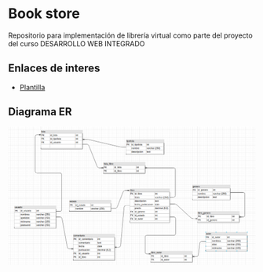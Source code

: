 # Book store

Repositorio para implementación de librería virtual como parte del proyecto del curso DESARROLLO WEB INTEGRADO

## Enlaces de interes

- [Plantilla](https://colorlib.com/wp/template/divisima)

## Diagrama ER

![Diagrama ER](./extras/DiagramaER.png "Diagrama ER")
